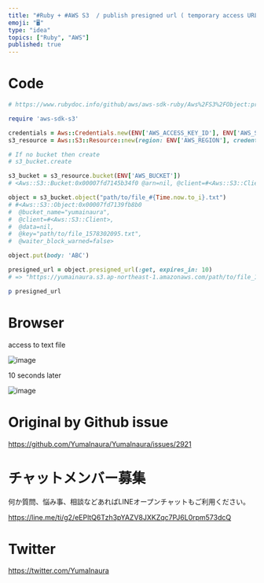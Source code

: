 ```yaml
---
title: "#Ruby + #AWS S3  / publish presigned url ( temporary access URL ) / ex"
emoji: "🖥"
type: "idea"
topics: ["Ruby", "AWS"]
published: true
---
```


# Code

```rb
# https://www.rubydoc.info/github/aws/aws-sdk-ruby/Aws%2FS3%2FObject:presigned_url

require 'aws-sdk-s3'

credentials = Aws::Credentials.new(ENV['AWS_ACCESS_KEY_ID'], ENV['AWS_SECRET_ACCESS_KEY'])
s3_resource = Aws::S3::Resource::new(region: ENV['AWS_REGION'], credentials: credentials) # e.g ap-northeast-1

# If no bucket then create
# s3_bucket.create

s3_bucket = s3_resource.bucket(ENV['AWS_BUCKET'])
# <Aws::S3::Bucket:0x00007fd7145b34f0 @arn=nil, @client=#<Aws::S3::Client>, @data=nil, @name="yumainaura", @waiter_block_warned=false>

object = s3_bucket.object("path/to/file_#{Time.now.to_i}.txt")
# #<Aws::S3::Object:0x00007fd7139fb8b0
#  @bucket_name="yumainaura",
#  @client=#<Aws::S3::Client>,
#  @data=nil,
#  @key="path/to/file_1578302095.txt",
#  @waiter_block_warned=false>

object.put(body: 'ABC')

presigned_url = object.presigned_url(:get, expires_in: 10)
# => "https://yumainaura.s3.ap-northeast-1.amazonaws.com/path/to/file_1578302095.txt?X-Amz-Algorithm=AWS4-HMAC-SHA256&X-Amz-Credential=AKIA4INFFTNLCQ6PIZOP%2F20200106%2Fap-northeast-1%2Fs3%2Faws4_request&X-Amz-Date=20200106T091516Z&X-Amz-Expires=10&X-Amz-SignedHeaders=host&X-Amz-Signature=f413cb0d564b69422f58b988cd2cbe39f4ca6b52e7a5e2975d1e22094706d3a0"

p presigned_url

```

# Browser

access to text file 

![image](https://user-images.githubusercontent.com/13635059/71808288-c7a3ce80-30b0-11ea-98bb-390154086894.png)

10 seconds later

![image](https://user-images.githubusercontent.com/13635059/71808291-c83c6500-30b0-11ea-8efb-eaa1a59f627a.png)


# Original by Github issue

https://github.com/YumaInaura/YumaInaura/issues/2921








<!-- Update From Qiita API -->

# チャットメンバー募集


何か質問、悩み事、相談などあればLINEオープンチャットもご利用ください。

https://line.me/ti/g2/eEPltQ6Tzh3pYAZV8JXKZqc7PJ6L0rpm573dcQ





# Twitter


https://twitter.com/YumaInaura


<!-- Update From Qiita API -->


